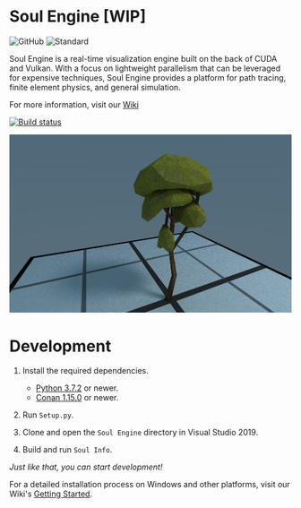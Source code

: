 # Soul Engine [WIP]

![GitHub](https://img.shields.io/github/license/Synodic-Software/Soul-Engine.svg)
![Standard](https://img.shields.io/badge/C%2B%2B-20-blue.svg)


Soul Engine is a real-time visualization engine built on the back of CUDA and Vulkan. With a focus on lightweight parallelism that can be leveraged for expensive techniques, Soul Engine provides a platform for path tracing, finite element physics, and general simulation.

For more information, visit our [Wiki](https://github.com/Synodic-Software/Soul-Engine/wiki)

[![Build status](https://travis-ci.org/Synodic-Software/Soul-Engine.svg?branch=development)](https://travis-ci.org/Synodic-Software/Soul-Engine)



![Tree Model](Resources/Images/Tree.png)


# Development


1. Install the required dependencies.
    * [Python 3.7.2](https://www.python.org/downloads/release/python-372/) or newer.
    * [Conan 1.15.0](https://conan.io/downloads.html) or newer.

1. Run `Setup.py`.

1. Clone and open the `Soul Engine` directory in Visual Studio 2019.

1. Build and run `Soul Info`.

*Just like that, you can start development!*

For a detailed installation process on Windows and other platforms, visit our Wiki's [Getting Started](https://github.com/Synodic-Software/Soul-Engine/wiki/Getting-Started).
